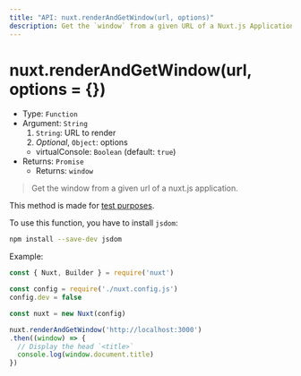 ```yaml
---
title: "API: nuxt.renderAndGetWindow(url, options)"
description: Get the `window` from a given URL of a Nuxt.js Application.
---
```


# nuxt.renderAndGetWindow(url, options = {})

- Type: `Function`
- Argument: `String`
  1. `String`: URL to render
  2. *Optional*, `Object`: options
    - virtualConsole: `Boolean` (default: `true`)
- Returns: `Promise`
  - Returns: `window`

> Get the window from a given url of a nuxt.js application.

<div class="Alert Alert--orange">

This method is made for [test purposes](guide/development-tools#end-to-end-testing).

</div>

To use this function, you have to install `jsdom`:

```bash
npm install --save-dev jsdom
```

Example:

```js
const { Nuxt, Builder } = require('nuxt')

const config = require('./nuxt.config.js')
config.dev = false

const nuxt = new Nuxt(config)

nuxt.renderAndGetWindow('http://localhost:3000')
.then((window) => {
  // Display the head `<title>`
  console.log(window.document.title)
})
```
